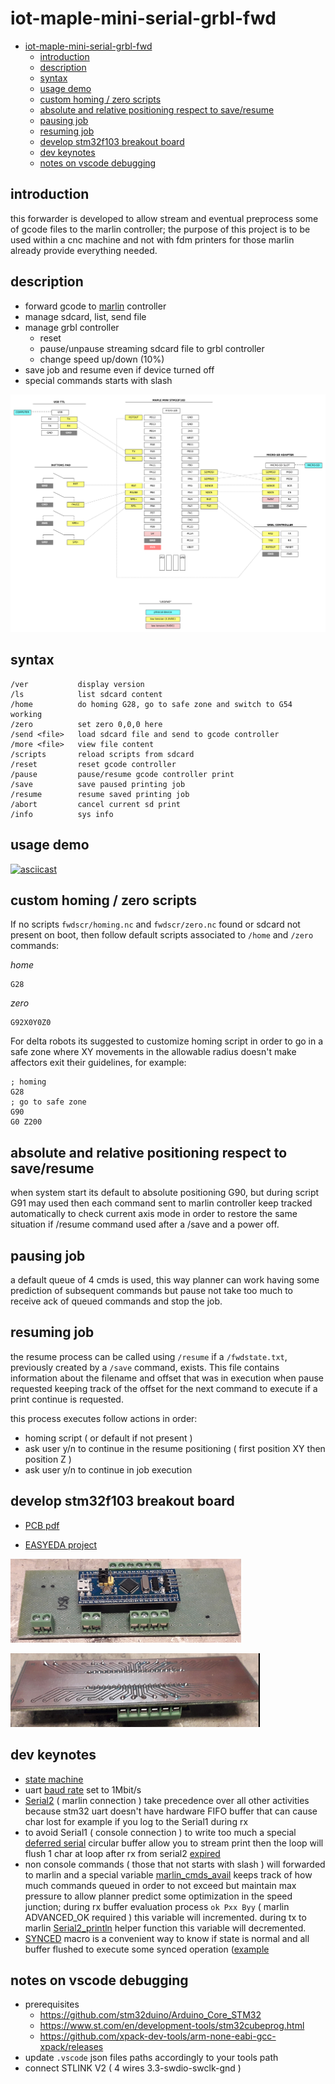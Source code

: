 # iot-maple-mini-serial-grbl-fwd

<!-- TOC -->
- [iot-maple-mini-serial-grbl-fwd](#iot-maple-mini-serial-grbl-fwd)
  * [introduction](#introduction)
  * [description](#description)
  * [syntax](#syntax)
  * [usage demo](#usage-demo)
  * [custom homing / zero scripts](#custom-homing--zero-scripts)
  * [absolute and relative positioning respect to save/resume](#absolute-and-relative-positioning-respect-to-saveresume)
  * [pausing job](#pausing-job)
  * [resuming job](#resuming-job)
  * [develop stm32f103 breakout board](#develop-stm32f103-breakout-board)
  * [dev keynotes](#dev-keynotes)
  * [notes on vscode debugging](#notes-on-vscode-debugging)
<!-- TOCEND -->

## introduction

this forwarder is developed to allow stream and eventual preprocess some of gcode files to the marlin controller; the purpose of this project is to be used within a cnc machine and not with fdm printers for those marlin already provide everything needed.

## description

- forward gcode to [marlin](https://github.com/MarlinFirmware/Marlin) controller
- manage sdcard, list, send file
- manage grbl controller
    - reset
    - pause/unpause streaming sdcard file to grbl controller
    - change speed up/down (10%)
- save job and resume even if device turned off
- special commands starts with slash

![](data/doc/WIRINGS.png)

## syntax

```
/ver           display version
/ls            list sdcard content
/home          do homing G28, go to safe zone and switch to G54 working
/zero          set zero 0,0,0 here
/send <file>   load sdcard file and send to gcode controller
/more <file>   view file content
/scripts       reload scripts from sdcard
/reset         reset gcode controller
/pause         pause/resume gcode controller print
/save          save paused printing job
/resume        resume saved printing job
/abort         cancel current sd print
/info          sys info
```

## usage demo

[![asciicast](https://asciinema.org/a/371243.svg)](https://asciinema.org/a/371243)

## custom homing / zero scripts

If no scripts `fwdscr/homing.nc` and `fwdscr/zero.nc` found or sdcard not present on boot, then follow default scripts associated to `/home` and `/zero` commands:

*home*
```gcode
G28
```

*zero*
```gcode
G92X0Y0Z0
```

For delta robots its suggested to customize homing script in order to go in a safe zone where XY movements in the allowable radius doesn't make affectors exit their guidelines, for example:

```gcode
; homing
G28
; go to safe zone
G90
G0 Z200
```

## absolute and relative positioning respect to save/resume

when system start its default to absolute positioning G90, but during script G91 may used then each command sent to marlin controller keep tracked automatically to check current axis mode in order to restore the same situation if /resume command used after a /save and a power off.

## pausing job

a default queue of 4 cmds is used, this way planner can work having some prediction of subsequent commands but pause not take too much to receive ack of queued commands and stop the job.

## resuming job

the resume process can be called using `/resume` if a `/fwdstate.txt`, previously created by a `/save` command, exists. This file contains information about the filename and offset that was in execution when pause requested keeping track of the offset for the next command to execute if a print continue is requested.

this process executes follow actions in order:
- homing script ( or default if not present )
- ask user y/n to continue in the resume positioning ( first position XY then position Z )
- ask user y/n to continue in job execution

## develop stm32f103 breakout board

- [PCB pdf](data/doc/BREAKOUT_BOARD.pdf)

- [EASYEDA project](https://easyeda.com/lorenzo.delana/mini-maple-stm32f103-breakout)

![](data/doc/breakout-board-top.png)

![](data/doc/breakout-board-bottom.png)

## dev keynotes

- [state machine][1]
- uart [baud rate][2] set to 1Mbit/s
- [Serial2][3] ( marlin connection ) take precedence over all other activities because stm32 uart doesn't have hardware FIFO buffer that can cause char lost for example if you log to the Serial1 during rx
- to avoid Serial1 ( console connection ) to write too much a special [deferred serial][4] circular buffer allow you to stream print then the loop will flush 1 char at loop after rx from serial2 [expired][5]
- non console commands ( those that not starts with slash ) will forwarded to marlin and a special variable [marlin_cmds_avail][6] keeps track of how much commands queued in order to not exceed but maintain max pressure to allow planner predict some optimization in the speed junction; during rx buffer evaluation process `ok Pxx Byy` ( marlin ADVANCED_OK required ) this variable will incremented. during tx to marlin [Serial2_println][7] helper function this variable will decremented.
- [SYNCED][8] macro is a convenient way to know if state is normal and all buffer flushed to execute some synced operation ([example][9]

[1]: https://github.com/devel0/iot-maple-mini-serial-grbl-fwd/blob/2d3c3685ebb0bd44b68d19011f69fd90f436ce8b/iot-maple-mini-serial-grbl-fwd/Global.h#L8
[2]: https://github.com/devel0/iot-maple-mini-serial-grbl-fwd/blob/86057ea6bf172b2c50c7304eafc9808bc15a5c2c/iot-maple-mini-serial-grbl-fwd/config.h#L9
[3]: https://github.com/devel0/iot-maple-mini-serial-grbl-fwd/blob/9815d26e4cd1a46d19c26becdee08b766f6351fe/iot-maple-mini-serial-grbl-fwd/Global.cpp#L139
[4]: https://github.com/devel0/iot-maple-mini-serial-grbl-fwd/blob/9815d26e4cd1a46d19c26becdee08b766f6351fe/iot-maple-mini-serial-grbl-fwd/Global.cpp#L53
[5]: https://github.com/devel0/iot-maple-mini-serial-grbl-fwd/blob/86057ea6bf172b2c50c7304eafc9808bc15a5c2c/iot-maple-mini-serial-grbl-fwd/config.h#L14
[6]: https://github.com/devel0/iot-maple-mini-serial-grbl-fwd/blob/9815d26e4cd1a46d19c26becdee08b766f6351fe/iot-maple-mini-serial-grbl-fwd/Global.cpp#L33
[7]: https://github.com/devel0/iot-maple-mini-serial-grbl-fwd/blob/9815d26e4cd1a46d19c26becdee08b766f6351fe/iot-maple-mini-serial-grbl-fwd/Global.cpp#L105
[8]: https://github.com/devel0/iot-maple-mini-serial-grbl-fwd/blob/9815d26e4cd1a46d19c26becdee08b766f6351fe/iot-maple-mini-serial-grbl-fwd/Global.cpp#L131
[9]: https://github.com/devel0/iot-maple-mini-serial-grbl-fwd/blob/9815d26e4cd1a46d19c26becdee08b766f6351fe/iot-maple-mini-serial-grbl-fwd/Global.cpp#L816

## notes on vscode debugging

- prerequisites
    - https://github.com/stm32duino/Arduino_Core_STM32
    - https://www.st.com/en/development-tools/stm32cubeprog.html
    - https://github.com/xpack-dev-tools/arm-none-eabi-gcc-xpack/releases
- update `.vscode` json files paths accordingly to your tools path
- connect STLINK V2 ( 4 wires 3.3-swdio-swclk-gnd )
